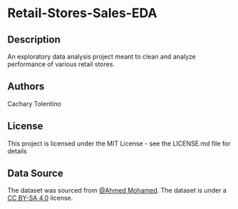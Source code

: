 # Retail-Stores-Sales-EDA

## Description

An exploratory data analysis project meant to clean and analyze performance of various retail stores.  

## Authors

Cachary Tolentino

## License

This project is licensed under the MIT License - see the LICENSE.md file for details

## Data Source

The dataset was sourced from [@Ahmed Mohamed](https://www.kaggle.com/ahmedmohamed2003). 
The dataset is under a [CC BY-SA 4.0](https://creativecommons.org/licenses/by-sa/4.0/) license. 